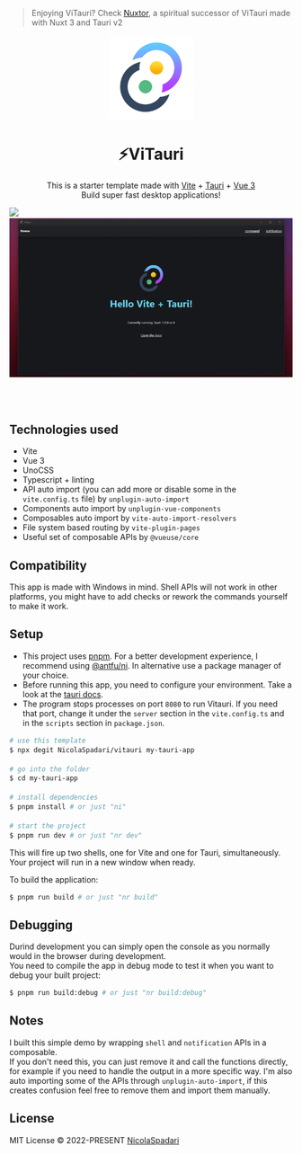 > Enjoying ViTauri? Check [Nuxtor](https://github.com/NicolaSpadari/nuxtor), a spiritual successor of ViTauri made with Nuxt 3 and Tauri v2

<p align="center">
    <img width="150" src="./public/logo.png" alt="logo">
</p>

<h1 align="center"> ⚡ViTauri </h1>

<p align="center">
This is a starter template made with <a href="https://vitejs.dev">Vite</a> + <a href="https://tauri.studio">Tauri</a> + <a href="https://vuejs.org">Vue 3</a>
<br>
Build super fast desktop applications!
</p>

<img src="https://img.shields.io/github/license/NicolaSpadari/vitauri" />

<br>

<div align="center">
<img src="./demo.gif">
</div>

<br><br>

## Technologies used

- Vite
- Vue 3
- UnoCSS
- Typescript + linting
- API auto import (you can add more or disable some in the `vite.config.ts` file) by `unplugin-auto-import`
- Components auto import by `unplugin-vue-components`
- Composables auto import by `vite-auto-import-resolvers`
- File system based routing by `vite-plugin-pages`
- Useful set of composable APIs by `@vueuse/core`

## Compatibility

This app is made with Windows in mind. Shell APIs will not work in other platforms, you might have to add checks or rework the commands yourself to make it work.

## Setup

  - This project uses [pnpm](https://pnpm.io). For a better development experience, I recommend using [@antfu/ni](https://github.com/antfu/ni). In alternative use a package manager of your choice.
  - Before running this app, you need to configure your environment. Take a look at the [tauri docs](https://tauri.studio/docs/getting-started/prerequisites/).
  - The program stops processes on port `8080` to run Vitauri. If you need that port, change it under the `server` section in the `vite.config.ts` and in the `scripts` section in `package.json`.

  ```sh
  # use this template
  $ npx degit NicolaSpadari/vitauri my-tauri-app

  # go into the folder
  $ cd my-tauri-app

  # install dependencies
  $ pnpm install # or just "ni"

  # start the project
  $ pnpm run dev # or just "nr dev"
  ```

  This will fire up two shells, one for Vite and one for Tauri, simultaneously. Your project will run in a new window when ready.

  To build the application:

  ```sh
  $ pnpm run build # or just "nr build"
  ```

## Debugging
Durind development you can simply open the console as you normally would in the browser during development.
<br>
You need to compile the app in debug mode to test it when you want to debug your built project:

```sh
$ pnpm run build:debug # or just "nr build:debug"
```

## Notes

I built this simple demo by wrapping `shell` and `notification` APIs in a composable.
<br>
If you don't need this, you can just remove it and call the functions directly, for example if you need to handle the output in a more specific way.
I'm also auto importing some of the APIs through `unplugin-auto-import`, if this creates confusion feel free to remove them and import them manually.

## License

MIT License © 2022-PRESENT [NicolaSpadari](https://github.com/NicolaSpadari)
